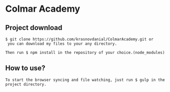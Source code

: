 # Colmar Academy


## Project download
```
$ git clone https://github.com/krasnovdanial/ColmarAcademy.git or 
 you can download my files to your any directory.
```

```
Then run $ npm install in the repository of your choice.(node_modules)
```

## How to use?
```
To start the browser syncing and file watching, just run $ gulp in the project directory.
```